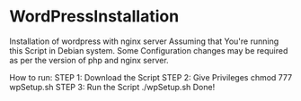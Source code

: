 # WordPressInstallation
Installation of wordpress with nginx server
Assuming that You're running this Script in Debian system.
Some Configuration changes may be required as per the version of php and nginx server.

How to run:
STEP 1: Download the Script
STEP 2: Give Privileges
        chmod 777 wpSetup.sh
STEP 3: Run the Script
        ./wpSetup.sh
Done!
